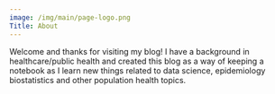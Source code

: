 ```yaml
---
image: /img/main/page-logo.png
Title: About
---
```



Welcome and thanks for visiting my blog! I have a background in healthcare/public health and created this blog as a way of keeping a notebook as I learn new things related to data science, epidemiology biostatistics and other population health topics. 

